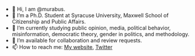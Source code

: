- 👋 Hi, I am @murabus.
- 🤔 I’m a Ph.D. Student at Syracuse University, Maxwell School of Citizenship and Public Affairs. 
- 🔭 I’m currently studying public opinion, media, political behavior, misinformation, democratic theory, gender in politics, and methodology.
- 👯 I’m available for collaboration and review requests.
- 📫 How to reach me: [My website](https://www.muratabus.com), [Twitter](https://twitter.com/muratabus)
